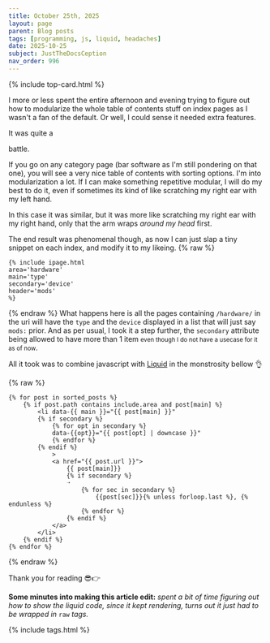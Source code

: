 ```yaml
---
title: October 25th, 2025
layout: page
parent: Blog posts
tags: [programming, js, liquid, headaches]
date: 2025-10-25
subject: JustTheDocsCeption
nav_order: 996
---
```


{% include top-card.html %}

I more or less spent the entire afternoon and evening trying to figure out how to modularize the whole table of contents stuff on index pages as I wasn't a fan of the default. Or well, I could sense it needed extra features.

It was quite a 

battle.

If you go on any category page (bar software as I'm still pondering on that one), you will see a very nice table of contents with sorting options. I'm into modularization a lot. If I can make something repetitive modular, I will do my best to do it, even if sometimes its kind of like scratching my right ear with my left hand.

In this case it was similar, but it was more like scratching my right ear with my right hand, only that the arm wraps *around my head* first.

The end result was phenomenal though, as now I can just slap a tiny snippet on each index, and modify it to my likeing.
{% raw %}
```liquid
{% include ipage.html 
area='hardware'
main='type'
secondary='device'
header='mods'
%}
```
{% endraw %}
What happens here is all the pages containing `/hardware/` in the uri will have the `type` and the `device` displayed in a list that will just say `mods:` prior. And as per usual, I took it a step further, the `secondary` attribute being allowed to have more than 1 item <small>even though I do not have a usecase for it as of now</small>.

All it took was to combine javascript with [Liquid](https://liquidjs.com/tutorials/intro-to-liquid.html) in the monstrosity bellow 👌

{% raw %}
```liquid
{% for post in sorted_posts %}
    {% if post.path contains include.area and post[main] %}
        <li data-{{ main }}="{{ post[main] }}"
        {% if secondary %}
            {% for opt in secondary %}
            data-{{opt}}="{{ post[opt] | downcase }}"
            {% endfor %}
        {% endif %}
            >
            <a href="{{ post.url }}">
                {{ post[main]}} 
                {% if secondary %}
                ➝
                    {% for sec in secondary %}
                        {{post[sec]}}{% unless forloop.last %}, {% endunless %}
                    {% endfor %}
                {% endif %}
            </a>
        </li>
    {% endif %}
{% endfor %}
```
{% endraw %}

Thank you for reading 😎👉

**Some minutes into making this article edit:** *spent a bit of time figuring out how to show the liquid code, since it kept rendering, turns out it just had to be wrapped in* `raw` *tags.*

{% include tags.html %}